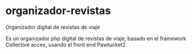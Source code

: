 organizador-revistas
====================

Organizador digital de revistas de viaje

Es un organizador php digital de revistas de viaje, basado en el framework Collective acces, usando el front end Pawtucket2

